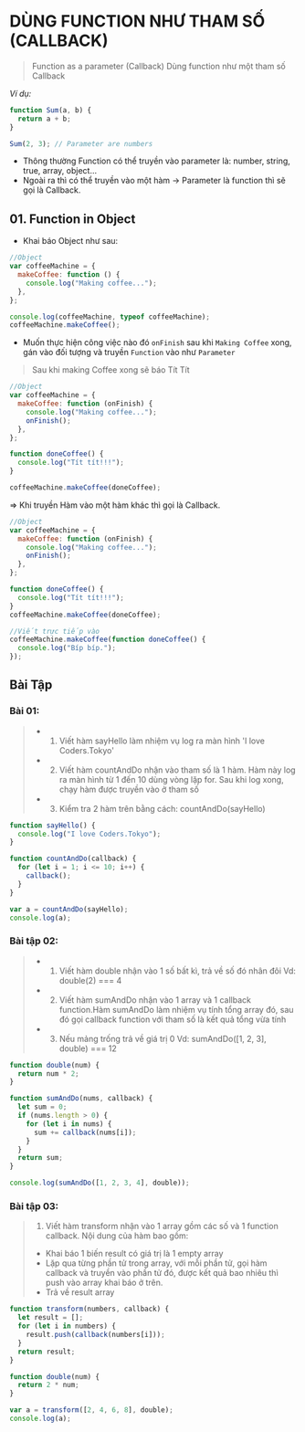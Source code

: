 # DÙNG FUNCTION NHƯ THAM SỐ (CALLBACK)

> Function as a parameter (Callback)
> Dùng function như một tham số Callback

_Ví dụ:_

```js
function Sum(a, b) {
  return a + b;
}

Sum(2, 3); // Parameter are numbers
```

- Thông thường Function có thể truyền vào parameter là: number, string, true, array, object...
- Ngoài ra thì có thể truyền vào một hàm -> Parameter là function thì sẽ gọi là Callback.

## 01. Function in Object

- Khai báo Object như sau:

```js
//Object
var coffeeMachine = {
  makeCoffee: function () {
    console.log("Making coffee...");
  },
};

console.log(coffeeMachine, typeof coffeeMachine);
coffeeMachine.makeCoffee();
```

- Muốn thực hiện công việc nào đó `onFinish` sau khi `Making Coffee` xong, gán vào đối tượng và truyền `Function` vào như `Parameter`

> Sau khi making Coffee xong sẽ báo Tít Tít

```js
//Object
var coffeeMachine = {
  makeCoffee: function (onFinish) {
    console.log("Making coffee...");
    onFinish();
  },
};

function doneCoffee() {
  console.log("Tít tít!!!");
}

coffeeMachine.makeCoffee(doneCoffee);
```

=> Khi truyền Hàm vào một hàm khác thì gọi là Callback.

```js
//Object
var coffeeMachine = {
  makeCoffee: function (onFinish) {
    console.log("Making coffee...");
    onFinish();
  },
};

function doneCoffee() {
  console.log("Tít tít!!!");
}
coffeeMachine.makeCoffee(doneCoffee);

//Viết trực tiếp vào
coffeeMachine.makeCoffee(function doneCoffee() {
  console.log("Bíp bíp.");
});
```

## Bài Tập

### Bài 01:

> - 1. Viết hàm sayHello làm nhiệm vụ log ra màn hình 'I love Coders.Tokyo'
> - 2. Viết hàm countAndDo nhận vào tham số là 1 hàm. Hàm này log ra màn hình từ 1 đến 10 dùng vòng lặp for. Sau khi log xong, chạy hàm được truyền vào ở tham số
> - 3. Kiểm tra 2 hàm trên bằng cách:
>      countAndDo(sayHello)

```js
function sayHello() {
  console.log("I love Coders.Tokyo");
}

function countAndDo(callback) {
  for (let i = 1; i <= 10; i++) {
    callback();
  }
}

var a = countAndDo(sayHello);
console.log(a);
```

### Bài tập 02:

> - 1.  Viết hàm double nhận vào 1 số bất kì, trả về số đó nhân đôi
>       Vd: double(2) === 4
> - 2.  Viết hàm sumAndDo nhận vào 1 array và 1 callback function.Hàm sumAndDo làm nhiệm vụ tính tổng array đó, sau đó gọi callback function với tham số là kết quả tổng vừa tính
> - 3.  Nếu mảng trống trả về giá trị 0
>       Vd: sumAndDo([1, 2, 3], double) === 12

```js
function double(num) {
  return num * 2;
}

function sumAndDo(nums, callback) {
  let sum = 0;
  if (nums.length > 0) {
    for (let i in nums) {
      sum += callback(nums[i]);
    }
  }
  return sum;
}

console.log(sumAndDo([1, 2, 3, 4], double));
```

### Bài tập 03:

> 1.  Viết hàm transform nhận vào 1 array gồm các số và 1 function callback.
>     Nội dung của hàm bao gồm:
>
> - Khai báo 1 biến result có giá trị là 1 empty array
> - Lặp qua từng phần tử trong array, với mỗi phần tử, gọi hàm callback và truyền vào phần tử đó, được kết quả bao nhiêu thì push vào array khai báo ở trên.
> - Trả về result array

```js
function transform(numbers, callback) {
  let result = [];
  for (let i in numbers) {
    result.push(callback(numbers[i]));
  }
  return result;
}

function double(num) {
  return 2 * num;
}

var a = transform([2, 4, 6, 8], double);
console.log(a);
```

